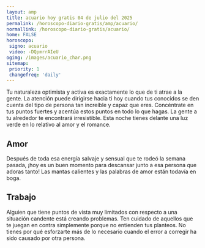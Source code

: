 ```yaml
---
layout: amp
title: acuario hoy gratis 04 de julio del 2025 
permalink: /horoscopo-diario-gratis/amp/acuario/
normallink: /horoscopo-diario-gratis/acuario/
home: FALSE
horoscopo:
 signo: acuario
 video: -DQpmrrAIeU
ogimg: /images/acuario_char.png
sitemap:
 priority: 1
 changefreq: 'daily'
---
```



Tu naturaleza optimista y activa es exactamente lo que de ti atrae a la gente. La atención puede dirigirse hacia ti hoy cuando tus conocidos se den cuenta del tipo de persona tan increíble y capaz que eres. Concéntrate en tus puntos fuertes y acentúa estos puntos en todo lo que hagas. La gente a tu alrededor te encontrará irresistible. Esta noche tienes delante una luz verde en lo relativo al amor y el romance.

## Amor

Después de toda esa energía salvaje y sensual que te rodeó la semana pasada, ¡hoy es un buen momento para descansar junto a esa persona que adoras tanto! Las mantas calientes y las palabras de amor están todavía en boga.

## Trabajo

Alguien que tiene puntos de vista muy limitados con respecto a una situación candente está creando problemas. Ten cuidado de aquellos que te juegan en contra simplemente porque no entienden tus planteos. No tienes por qué esforzarte más de lo necesario cuando el error a corregir ha sido causado por otra persona.
